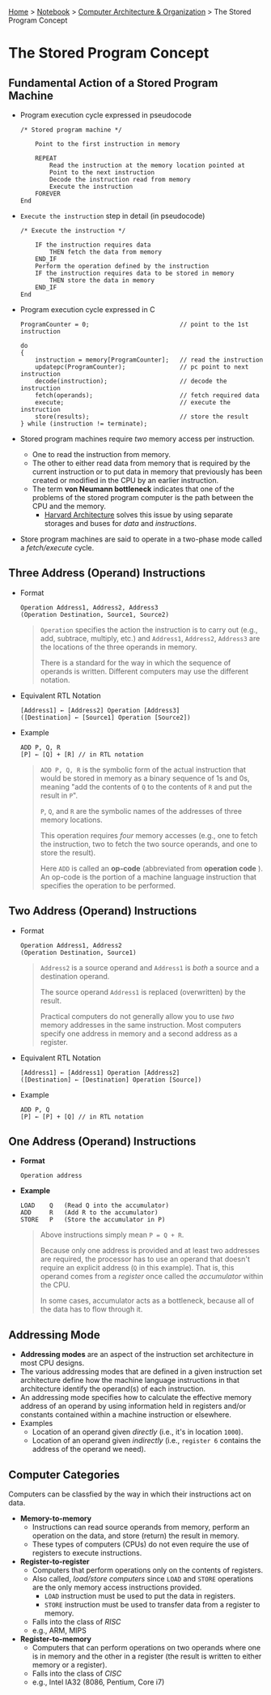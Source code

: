 <a href="../../">Home</a> > <a href="../notebook">Notebook</a> > <a href="./">Computer Architecture & Organization</a> > The Stored Program Concept

# The Stored Program Concept



## Fundamental Action of a Stored Program Machine

* Program execution cycle expressed in pseudocode

  ```plain
  /* Stored program machine */
  
      Point to the first instruction in memory
  
      REPEAT
          Read the instruction at the memory location pointed at
          Point to the next instruction
          Decode the instruction read from memory
          Execute the instruction
      FOREVER
  End
  ```

* `Execute the instruction` step in detail (in pseudocode)

  ```plain
  /* Execute the instruction */
  
      IF the instruction requires data
          THEN fetch the data from memory
      END_IF
      Perform the operation defined by the instruction
      IF the instruction requires data to be stored in memory
          THEN store the data in memory
      END_IF
  End
  ```

* Program execution cycle expressed in C

  ```plain
  ProgramCounter = 0;                         // point to the 1st instruction
  
  do
  {
      instruction = memory[ProgramCounter];   // read the instruction
      updatepc(ProgramCounter);               // pc point to next instruction
      decode(instruction);                    // decode the instruction
      fetch(operands);                        // fetch required data
      execute;                                // execute the instruction
      store(results);                         // store the result
  } while (instruction != terminate);
  ```

* Stored program machines require *two* memory access per instruction.

  - One to read the instruction from memory.
  - The other to either read data from memory that is required by the current instruction or to put data in memory that previously has been created or modified in the CPU by an earlier instruction.
  - The term **von Neumann bottleneck** indicates that one of the problems of the stored program computer is the path between the CPU and the memory.
      - [Harvard Architecture](https://kyungjae-lee.github.io/computer-arch-org/2022/01/12/intro-to-computer-systems-architecture/) solves this issue by using separate storages and buses for *data* and *instructions*.

* Store program machines are said to operate in a two-phase mode called a *fetch/execute* cycle.




## Three Address (Operand) Instructions

* Format 

  ```plain
  Operation Address1, Address2, Address3
  (Operation Destination, Source1, Source2)
  ```

  > `Operation` specifies the action the instruction is to carry out (e.g., add, subtrace, multiply, etc.) and `Address1`, `Address2`, `Address3` are the locations of the three operands in memory. 
  >
  > There is a standard for the way in which the sequence of operands is written. Different computers may use the different notation.

* Equivalent RTL Notation

  ```plain
  [Address1] ← [Address2] Operation [Address3]
  ([Destination] ← [Source1] Operation [Source2])
  ```

* Example

  ```plain
  ADD P, Q, R
  [P] ← [Q] + [R] // in RTL notation
  ```

  > `ADD P, Q, R` is the symbolic form of the actual instruction that would be stored in memory as a binary sequence of 1s and 0s, meaning "add the contents of `Q` to the contents of `R` and put the result in `P`".
  >
  > `P`, `Q`, and `R` are the symbolic names of the addresses of three memory locations.
  >
  > This operation requires *four* memory accesses (e.g., one to fetch the instruction, two to fetch the two source operands, and one to store the result).
  >
  > Here `ADD` is called an **op-code** (abbreviated from **operation code** ). An op-code is the portion of a machine language instruction that specifies the operation to be performed.

  


## Two Address (Operand) Instructions

* Format 

  ```plain
  Operation Address1, Address2
  (Operation Destination, Source1)
  ```

  > `Address2` is a source operand and `Address1` is *both* a source and a destination operand.
  >
  > The source operand `Address1` is replaced (overwritten) by the result.
  >
  > Practical computers do not generally allow you to use *two* memory addresses in the same instruction. Most computers specify one address in memory and a second address as a register.

* Equivalent RTL Notation

  ```plain
  [Address1] ← [Address1] Operation [Address2]
  ([Destination] ← [Destination] Operation [Source])
  ```

* Example

  ```plain
  ADD P, Q
  [P] ← [P] + [Q] // in RTL notation
  ```



## One Address (Operand) Instructions

* **Format**

  ```plain
  Operation address
  ```

* **Example**

  ```plain
  LOAD    Q   (Read Q into the accumulator)
  ADD     R   (Add R to the accumulator)
  STORE   P   (Store the accumulator in P)
  ```

  > Above instructions simply mean `P = Q + R`. 
  >
  > Because only one address is provided and at least two addresses are required, the processor has to use an operand that doesn't require an explicit address (`Q` in this example). That is, this operand comes from a *register* once called the *accumulator* within the CPU.
  >
  > In some cases, accumulator acts as a bottleneck, because all of the data has to flow through it.




## Addressing Mode

* **Addressing modes** are an aspect of the instruction set architecture in most CPU designs.
* The various addressing modes that are defined in a given instruction set architecture define how the machine language instructions in that architecture identify the operand(s) of each instruction.
* An addressing mode specifies how to calculate the effective memory address of an operand by using information held in registers and/or constants contained within a machine instruction or elsewhere.
* Examples
  - Location of an operand given *directly* (i.e., it's in location `1000`).
  - Location of an operand given *indirectly* (i.e., `register 6` contains the address of the operand we need).




## Computer Categories

Computers can be classfied by the way in which their instructions act on data.

* **Memory-to-memory**
  - Instructions can read source operands from memory, perform an operation on the data, and store (return) the result in memory.
  - These types of computers (CPUs) do not even require the use of registers to execute instructions.
* **Register-to-register**
  - Computers that perform operations only on the contents of registers.
  - Also called, *load/store computers* since `LOAD` and `STORE` operations are the only memory access instructions provided.
      - `LOAD` instruction must be used to put the data in registers.
      - `STORE` instruction must be used to transfer data from a register to memory.
  - Falls into the class of *RISC*
  - e.g., ARM, MIPS
* **Register-to-memory**
  - Computers that can perform operations on two operands where one is in memory and the other in a register (the result is written to either memory or a register).
  - Falls into the class of *CISC*
  - e.g., Intel IA32 (8086, Pentium, Core i7)
